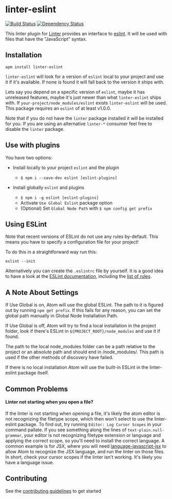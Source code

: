 # linter-eslint

[![Build Status](https://travis-ci.org/AtomLinter/linter-eslint.svg)](https://travis-ci.org/AtomLinter/linter-eslint)
[![Dependency Status](https://david-dm.org/AtomLinter/linter-eslint.svg)](https://david-dm.org/AtomLinter/linter-eslint)

This linter plugin for [Linter](https://github.com/AtomLinter/Linter) provides
an interface to [eslint](http://eslint.org). It will be used with files that
have the "JavaScript" syntax.

## Installation

```ShellSession
apm install linter-eslint
```

`linter-eslint` will look for a version of `eslint` local to your project and
use it if it's available. If none is found it will fall back to the version it
ships with.

Lets say you depend on a specific version of `eslint`, maybe it has unreleased
features, maybe it's just newer than what `linter-eslint` ships with. If
`your-project/node_modules/eslint` exists `linter-eslint` will be used.
This package requires an `eslint` of at least v1.0.0.

Note that if you do not have the `linter` package installed it will be
installed
for you. If you are using an alternative `linter-*` consumer feel free
to disable the `linter` package.

## Use with plugins

You have two options:

*   Install locally to your project `eslint` and the plugin

    *   `$ npm i --save-dev eslint [eslint-plugins]`

*   Install globally `eslint` and plugins

    *   `$ npm i -g eslint [eslint-plugins]`
    *   Activate `Use Global Eslint` package option
    *   (Optional) Set `Global Node Path` with `$ npm config get prefix`

## Using ESLint

Note that recent versions of ESLint do not use any rules by-default. This
means you have to specify a configuration file for your project!

To do this in a straightforward way run this:

```ShellSession
eslint --init
```

Alternatively you can create the `.eslintrc` file by yourself. It is a good
idea to have a look at the [ESLint documentation](http://eslint.org/docs/user-guide/configuring),
including the [list of rules](http://eslint.org/docs/rules/).

## A Note About Settings

If Use Global is on, Atom will use the global ESLint. The path to it is figured out by running `npm get prefix`. If this fails for any reason, you can set the global path manually in Global Node Installation Path.

If Use Global is off, Atom will try to find a local installation in the project folder, look if there's ESLint in `${PROJECT_ROOT}/node_modules` and use it if found.

The path to the local node_modules folder can be a path relative to the project or an absolute path and should end in /node_modules/. This path is used if the other methods of discovery have failed.

If there is no local installation Atom will use the built-in ESLint in the linter-eslint package itself.

## Common Problems

#### Linter not starting when you open a file?

If the linter is not starting when opening a file, it's likely the atom editor is not recognizing the filetype scope, which then won't select to use
the linter-eslint package. To find out, try running `Editor: Log Cursor Scopes` in your command pallate. If you see something
along the lines of `text-plain.null-grammar`, your editor is not recognizing filetype extension or language and applying the 
correct scope, so you'll need to install the correct language. A common example is for JSX, where you will need
[language-javascript-jsx](https://atom.io/packages/language-javascript-jsx) to allow Atom to recognize the JSX language, and 
run the linter on those files. In short, check your cursor scopes if the linter isn't working.
It's likely you have a language issue.

## Contributing

See the [contributing guidelines](./CONTRIBUTING.md) to get started
